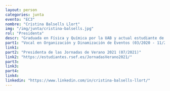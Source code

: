 ```yaml
---
layout: person
categories: junta
evento: "EC3"
nombre: "Cristina Balsells Llort"
img: "/img/junta/cristina-balsells.jpg"
rol: "Presidenta"
descr: "Graduada en Física y Química por la UAB y actual estudiante de máster en Gestión Sostenible e Innovadora de Recursos Naturales por las universidades de Gante (Bélgica), Uppsala (Suecia) y Freiberg (Alemania). Siempre dispuesta a crear espacios dinámicos y abiertos para la gente joven, donde aprender los unos de los otros y construir un futuro propio. Apasionada de la música en directo y de una buena tabla de quesos."
part1: "Vocal en Organización y Dinamización de Eventos (03/2020 - 11/2021)"
link1: 
part2: "Presidenta de las Jornadas de Verano 2021 (07/2021)"
link2: "https://estudiantes.rsef.es/JornadasVerano2021/"
part3:
link3:
part4:
link4:
linkedin: "https://www.linkedin.com/in/cristina-balsells-llort/"
---
```


